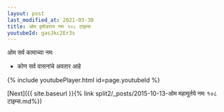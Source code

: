 ```yaml
---
layout: post
last_modified_at: 2021-03-30
title: ओम वृषोडराय नमः १०८ टाइम्स
youtubeId: gasJkc2Er3s
---
```

 
 
 ओम सर्व कामाच्या नमः  
 
 -  कोण सर्व वासनांचे अवतार आहे 
 
  
 
  
 
 
 
 
 
 


{% include youtubePlayer.html id=page.youtubeId %}
 
[Next]({{ site.baseurl }}{% link  split2/_posts/2015-10-13-ओम महामूर्तये नमः १०८ टाइम्स.md%})
 
